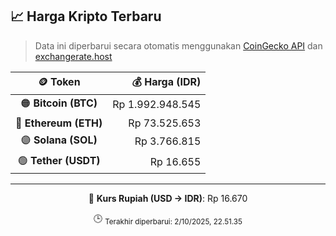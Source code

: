 

<!-- HARGA_KRIPTO -->
## 📈 Harga Kripto Terbaru

> Data ini diperbarui secara otomatis menggunakan [CoinGecko API](https://www.coingecko.com/) dan [exchangerate.host](https://exchangerate.host/)

<div align="center">

| 🪙 Token | 💰 Harga (IDR) |
|:------:|---------------:|
| 🟠 **Bitcoin (BTC)**   | Rp 1.992.948.545 |
| 🔵 **Ethereum (ETH)**  | Rp 73.525.653 |
| 🟣 **Solana (SOL)**    | Rp 3.766.815 |
| 🟢 **Tether (USDT)**   | Rp 16.655 |

---

💱 **Kurs Rupiah (USD → IDR)**: Rp 16.670

🕒 <sub>Terakhir diperbarui: 2/10/2025, 22.51.35</sub>

</div>
<!-- /HARGA_KRIPTO -->
